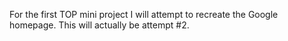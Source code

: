 For the first TOP mini project I will attempt to recreate the Google homepage.
This will actually be attempt #2.